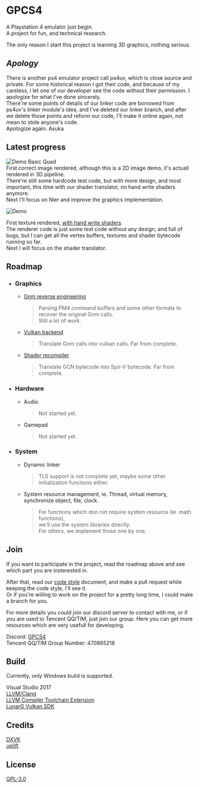 # GPCS4

A Playstation 4 emulator just begin.  
A project for fun, and technical research.  

The only reason I start this project is learning 3D graphics, nothing serious.


## _Apology_  
There is another ps4 emulator project call ps4uv, which is close source and private.
For some historical reason I got their code, and because of my careless, I let one of our developer see the code without their permission. I apologize for what I've done sincerely.  
There're some points of details of our linker code are borrowed from ps4uv's linker module's idea, and I've deleted our linker branch, and after we delete those points and reform our code, I'll make it online again, not mean to stole anyone's code.  
Apologize again. Asuka


## Latest progress

![Demo Basic Quad](https://github.com/Inori/GPCS4/blob/master/Misc/demo_basic_quad.gif)  
First correct image rendered, although this is a 2D image demo, it's actuall rendered in 3D pipeline.  
There're still some hardcode test code, but with more design, and most important, this time with our shader translator, no hand write shaders anymore.  
Next I'll focus on Nier and improve the graphics implementation.

![Demo](https://github.com/Inori/GPCS4/blob/master/Misc/demo.gif)  

First texture rendered, [with hand write shaders](https://github.com/Inori/GPCS4/blob/master/Misc/tex.frag).  
The renderer code is just some test code without any design, and full of bugs, but I can get all the vertex buffers, textures and shader bytecode running so far.  
Next I will focus on the shader translator.

## Roadmap

* ### Graphics
    * [Gnm reverse engineering](https://github.com/Inori/GPCS4/tree/master/GPCS4/Graphic/Gnm)
        > Parsing PM4 command buffers and some other formats to recover the original Gnm calls.  
        Still a lot of work.
    * [Vulkan backend](https://github.com/Inori/GPCS4/tree/master/GPCS4/Graphic/Gve)
        > Translate Gnm calls into vulkan calls. Far from complete.
    * [Shader recompiler](https://github.com/Inori/GPCS4/tree/master/GPCS4/Graphic/Pssl)
        > Translate GCN bytecode into Spir-V bytecode. Far from complete.

* ### Hardware
    * Audio
        > Not started yet.
    * Gamepad
        > Not started yet.

* ### System
    * Dynamic linker
        > TLS support is not complete yet, maybe some other initialization functions either.
    * System resource management, ie. Thread, virtual memory, synchronize object, file, clock.
        > For functions which don not require system resource (ie. math functions),  
        we'll use the system libraries directly.  
        For others, we implement those one by one.

## Join
If you want to participate in the project, read the roadmap above and see which part you are insterested in.

After that, read our [code style](https://github.com/Inori/GPCS4/blob/master/Doc/CodeStyle.md) document, and make a pull request while keeping the code style, I'll see it.  
Or if you're willing to work on the project for a pretty long time, I could make a branch for you.

For more details you could join our discord server to contact with me, or if you are used to Tencent QQ/TIM, just join our group. Here you can get more resources which are very usefull for developing.

Discord: [GPCS4](https://discord.gg/PXrUxtk)  
Tencent QQ/TIM Group Number: 470865218

## Build
Currently, only Windows build is supported.  

Visual Studio 2017  
[LLVM/Clang](https://llvm.org/)  
[LLVM Compiler Toolchain Extension](https://marketplace.visualstudio.com/items?itemName=LLVMExtensions.llvm-toolchain)  
[LunarG Vulkan SDK](https://www.lunarg.com/vulkan-sdk/)

## Credits
[DXVK](https://github.com/doitsujin/dxvk)  
[uplift](https://github.com/idc/uplift)

## License
[GPL-3.0](https://github.com/Inori/GPCS4/blob/master/LICENSE)  




